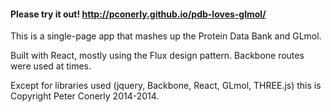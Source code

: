 
#### Please try it out!  http://pconerly.github.io/pdb-loves-glmol/

This is a single-page app that mashes up the Protein Data Bank and GLmol.

Built with React, mostly using the Flux design pattern. Backbone routes were used at times.

Except for libraries used (jquery, Backbone, React, GLmol, THREE.js) this is Copyright Peter Conerly 2014-2014.
